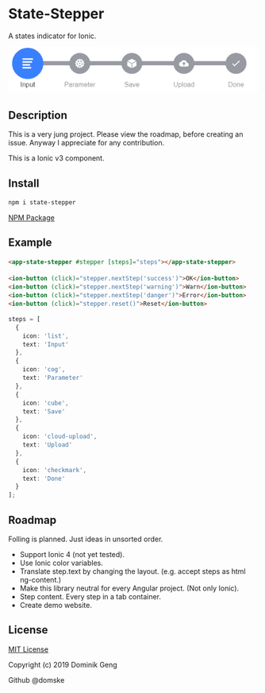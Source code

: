 # State-Stepper

A states indicator for Ionic.

![](docs/screen.gif)

## Description

This is a very jung project. Please view the roadmap, before creating an issue.
Anyway I appreciate for any contribution.

This is a Ionic v3 component.

## Install

```bash
npm i state-stepper
```

[NPM Package](https://www.npmjs.com/package/state-stepper)

## Example

```html
<app-state-stepper #stepper [steps]="steps"></app-state-stepper>

<ion-button (click)="stepper.nextStep('success')">OK</ion-button>
<ion-button (click)="stepper.nextStep('warning')">Warn</ion-button>
<ion-button (click)="stepper.nextStep('danger')">Error</ion-button>
<ion-button (click)="stepper.reset()">Reset</ion-button>
```

```ts
steps = [
  {
    icon: 'list',
    text: 'Input'
  },
  {
    icon: 'cog',
    text: 'Parameter'
  },
  {
    icon: 'cube',
    text: 'Save'
  },
  {
    icon: 'cloud-upload',
    text: 'Upload'
  },
  {
    icon: 'checkmark',
    text: 'Done'
  }
];
```

## Roadmap

Folling is planned. Just ideas in unsorted order.

- Support Ionic 4 (not yet tested).
- Use Ionic color variables.
- Translate step.text by changing the layout. (e.g. accept steps as html ng-content.)
- Make this library neutral for every Angular project. (Not only Ionic).
- Step content. Every step in a tab container.
- Create demo website.

## License

[MIT License](LICENSE)

Copyright (c) 2019 Dominik Geng

Github @domske
